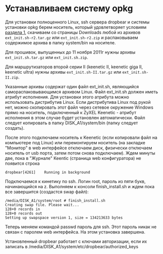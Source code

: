 # Устанавливаем систему opkg #

Для установки полноценного Linux, ssh сервера dropbear и системы установки opkg берем носитель, который удовлетворяет условиям [раздела 1](usb_hdd.md), скачиваем со страницы Downloads любой из архивов `ext_init.sh-r2.tar.gz` или `ext_init.sh-r2.zip` и распаковываем содержимое архива в папку system/bin на носителе.

Для прошивок, выпущенных до 11 ноября 2011г нужны архивы `ext_init.sh.tar.gz` или `ext_init.sh.zip`.

Для маршрутизаторов второй серии II (keenetic II, keenetic giga II, keenetic ultra) нужны архивы `ext_init.sh-II.tar.gz` или `ext_init.sh-II.zip`.

Указанные архивы содержат один файл ext\_init.sh, являющийся самораспаковывающимся архивом Linux. Файл ext\_init.sh должен иметь атрибут исполнения. Для установки этого атрибута можно использовать дистрибутив Linux. Если дистрибутива Linux под рукой нет, можно скопировать этот файл через сетевое окружение Windows прямо на носитель, подключенный к ZyXEL Keenetic - атрибут исполнения в этом случае будет установлен автоматически. Файл следует копировать в папку DISK\_A1/system/bin (папку следует создать).

После этого подключаем носитель к Keenetic (если копировали файл на компьютере под Linux) или перемонтируем носитель (на закладке "Монитор" в web интерфейсе отключаем диск, физически отключаем носитель от usb порта, затем потом снова подключаем). Ждем минуты две, пока в "Журнале" Keentic (страница web конфигуратора) не появится строка
```
dropbear[4261]    Running in background 
```
Подключаемся к кинетику по ssh. Логин root, пароль из пяти букв, начинающийся на z. Выполняем к консоли finish\_install.sh
и ждем пока все завершится (создастся swap файл):
```
/media/DISK_A1/system/root # finish_install.sh
Creating swap file. Please wait...
128+0 records in
128+0 records out
Setting up swapspace version 1, size = 134213633 bytes 
```
Теперь меняем командой passwd пароль для ssh. Этот пароль никак не связан с паролем web интерфейса. На этом установка завершена.

Установленный dropbear работает с ключами авторизации, если их записать в /media/DISK\_A1/system/etc/dropbear/authorized\_keys